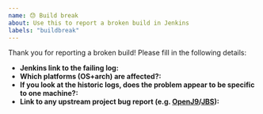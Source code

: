 ```yaml
---
name: 😓 Build break
about: Use this to report a broken build in Jenkins
labels: "buildbreak"
---
```


Thank you for reporting a broken build! Please fill in the following details:
- **Jenkins link to the failing log:**
- **Which platforms (OS+arch) are affected?:**
- **If you look at the historic logs, does the problem appear to be specific to one machine?:**
- **Link to any upstream project bug report (e.g. [OpenJ9](https://github.com/eclipse-openj9/openj9/issues)/[JBS](https://bugs.openjdk.java.net/browse)):**
